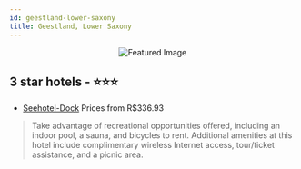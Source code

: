 ```yaml
---
id: geestland-lower-saxony
title: Geestland, Lower Saxony
---
```


<center><img src="https://i.travelapi.com/hotels/21000000/20490000/20484300/20484206/f9c17b9b_z.jpg" alt="Featured Image" /></center>


##  3 star hotels - ⭐️⭐️⭐️

-    [Seehotel-Dock](https://us.hurb.com/hotels/geestland/seehotel-dock-JNP-JP477055?cmp=18055) Prices from R$336.93
   > Take advantage of recreational opportunities offered, including an indoor pool, a sauna, and bicycles to rent. Additional amenities at this hotel include complimentary wireless Internet access, tour/ticket assistance, and a picnic area.
